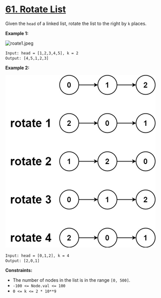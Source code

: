 # [61. Rotate List](https://leetcode.com/problems/rotate-list/)

Given the `head` of a linked list, rotate the list to the right by `k` places.

**Example 1:**

![roate1.jpeg](roate1.jpeg)

    Input: head = [1,2,3,4,5], k = 2
    Output: [4,5,1,2,3]

**Example 2:**

![roate2.jpeg](roate2.jpeg)

    Input: head = [0,1,2], k = 4
    Output: [2,0,1]

**Constraints:**

- The number of nodes in the list is in the range `[0, 500]`.
- `-100 <= Node.val <= 100`
- `0 <= k <= 2 * 10**9`
